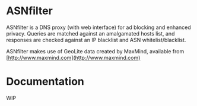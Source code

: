 # ASNfilter
ASNfilter is a DNS proxy (with web interface) for ad blocking and enhanced privacy. Queries are matched against an amalgamated hosts list, and responses are checked against an IP blacklist and ASN whitelist/blacklist.

ASNfilter makes use of GeoLite data created by MaxMind, available from [http://www.maxmind.com](http://www.maxmind.com)

# Documentation
WIP
